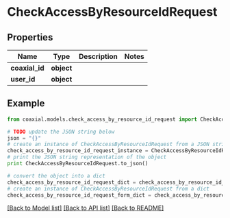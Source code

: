 # CheckAccessByResourceIdRequest


## Properties
Name | Type | Description | Notes
------------ | ------------- | ------------- | -------------
**coaxial_id** | **object** |  | 
**user_id** | **object** |  | 

## Example

```python
from coaxial.models.check_access_by_resource_id_request import CheckAccessByResourceIdRequest

# TODO update the JSON string below
json = "{}"
# create an instance of CheckAccessByResourceIdRequest from a JSON string
check_access_by_resource_id_request_instance = CheckAccessByResourceIdRequest.from_json(json)
# print the JSON string representation of the object
print CheckAccessByResourceIdRequest.to_json()

# convert the object into a dict
check_access_by_resource_id_request_dict = check_access_by_resource_id_request_instance.to_dict()
# create an instance of CheckAccessByResourceIdRequest from a dict
check_access_by_resource_id_request_form_dict = check_access_by_resource_id_request.from_dict(check_access_by_resource_id_request_dict)
```
[[Back to Model list]](../README.md#documentation-for-models) [[Back to API list]](../README.md#documentation-for-api-endpoints) [[Back to README]](../README.md)


